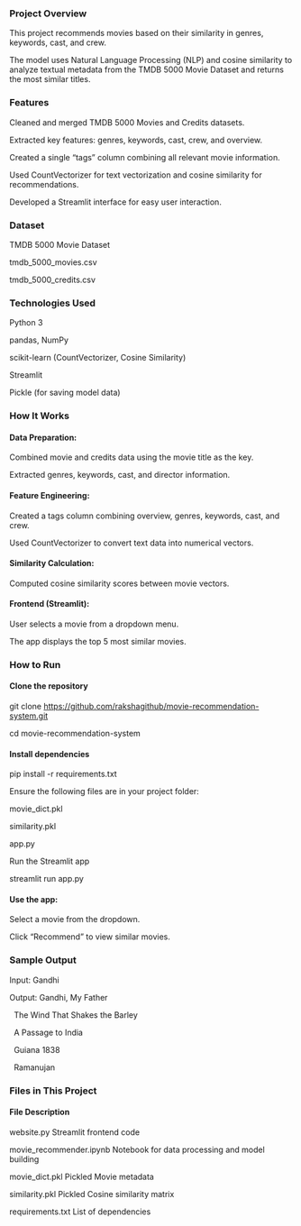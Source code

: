 ### Project Overview



This project recommends movies based on their similarity in genres, keywords, cast, and crew.

The model uses Natural Language Processing (NLP) and cosine similarity to analyze textual metadata from the TMDB 5000 Movie Dataset and returns the most similar titles.



### Features



Cleaned and merged TMDB 5000 Movies and Credits datasets.

Extracted key features: genres, keywords, cast, crew, and overview.

Created a single “tags” column combining all relevant movie information.

Used CountVectorizer for text vectorization and cosine similarity for recommendations.

Developed a Streamlit interface for easy user interaction.



### Dataset



TMDB 5000 Movie Dataset

tmdb\_5000\_movies.csv

tmdb\_5000\_credits.csv



### Technologies Used



Python 3

pandas, NumPy

scikit-learn (CountVectorizer, Cosine Similarity)

Streamlit

Pickle (for saving model data)



### How It Works



#### Data Preparation:



Combined movie and credits data using the movie title as the key.

Extracted genres, keywords, cast, and director information.

#### 

#### Feature Engineering:



Created a tags column combining overview, genres, keywords, cast, and crew.

Used CountVectorizer to convert text data into numerical vectors.



#### Similarity Calculation:



Computed cosine similarity scores between movie vectors.

#### 

#### Frontend (Streamlit):



User selects a movie from a dropdown menu.

The app displays the top 5 most similar movies.



### How to Run



#### Clone the repository



git clone https://github.com/rakshagithub/movie-recommendation-system.git

cd movie-recommendation-system



#### 

#### Install dependencies



pip install -r requirements.txt



Ensure the following files are in your project folder:

movie\_dict.pkl

similarity.pkl

app.py

Run the Streamlit app

streamlit run app.py

#### 

#### Use the app:



Select a movie from the dropdown.

Click “Recommend” to view similar movies.

### 

### Sample Output



Input: Gandhi

Output: Gandhi, My Father

&nbsp;       The Wind That Shakes the Barley

&nbsp;       A Passage to India

&nbsp;       Guiana 1838

&nbsp;       Ramanujan



### Files in This Project



#### File	       Description

website.py	          Streamlit frontend code

movie\_recommender.ipynb	  Notebook for data processing and model building

movie\_dict.pkl	Pickled   Movie metadata

similarity.pkl	Pickled   Cosine similarity matrix

requirements.txt	  List of dependencies

